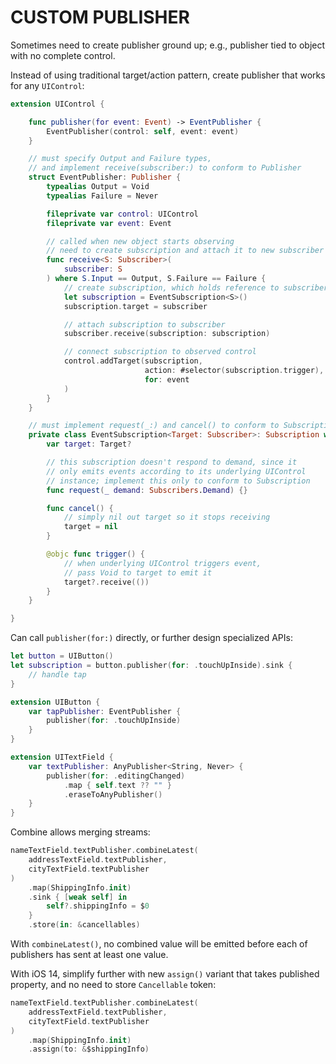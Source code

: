 # CUSTOM PUBLISHER

Sometimes need to create publisher ground up; e.g., publisher tied to object with no complete control.

Instead of using traditional target/action pattern, create publisher that works for any `UIControl`:

```swift
extension UIControl {

    func publisher(for event: Event) -> EventPublisher {
        EventPublisher(control: self, event: event)
    }

    // must specify Output and Failure types,
    // and implement receive(subscriber:) to conform to Publisher
    struct EventPublisher: Publisher {
        typealias Output = Void
        typealias Failure = Never

        fileprivate var control: UIControl
        fileprivate var event: Event

        // called when new object starts observing
        // need to create subscription and attach it to new subscriber
        func receive<S: Subscriber>(
            subscriber: S
        ) where S.Input == Output, S.Failure == Failure {
            // create subscription, which holds reference to subscriber
            let subscription = EventSubscription<S>()
            subscription.target = subscriber

            // attach subscription to subscriber
            subscriber.receive(subscription: subscription)

            // connect subscription to observed control
            control.addTarget(subscription,
                              action: #selector(subscription.trigger),
                              for: event
            )
        }
    }

    // must implement request(_:) and cancel() to conform to Subscription
    private class EventSubscription<Target: Subscriber>: Subscription where Target.Input == Void {
        var target: Target?

        // this subscription doesn't respond to demand, since it
        // only emits events according to its underlying UIControl
        // instance; implement this only to conform to Subscription
        func request(_ demand: Subscribers.Demand) {}

        func cancel() {
            // simply nil out target so it stops receiving
            target = nil
        }

        @objc func trigger() {
            // when underlying UIControl triggers event,
            // pass Void to target to emit it
            target?.receive(())
        }
    }

}
```

Can call `publisher(for:)` directly, or further design specialized APIs:

```swift
let button = UIButton()
let subscription = button.publisher(for: .touchUpInside).sink {
    // handle tap
}

extension UIButton {
    var tapPublisher: EventPublisher {
        publisher(for: .touchUpInside)
    }
}

extension UITextField {
    var textPublisher: AnyPublisher<String, Never> {
        publisher(for: .editingChanged)
            .map { self.text ?? "" }
            .eraseToAnyPublisher()
    }
}
```

Combine allows merging streams:

```swift
nameTextField.textPublisher.combineLatest(
    addressTextField.textPublisher,
    cityTextField.textPublisher
)
    .map(ShippingInfo.init)
    .sink { [weak self] in
        self?.shippingInfo = $0
    }
    .store(in: &cancellables)
```

With `combineLatest()`, no combined value will be emitted before each of publishers has sent at least one value.

With iOS 14, simplify further with new `assign()` variant that takes published property, and no need to store `Cancellable` token:

```swift
nameTextField.textPublisher.combineLatest(
    addressTextField.textPublisher,
    cityTextField.textPublisher
)
    .map(ShippingInfo.init)
    .assign(to: &$shippingInfo)
```

